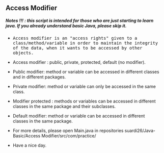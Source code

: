 ## Access Modifier
##### Notes !!! : this script is intended for those who are just starting to learn java. If you already understand basic Java, please skip it.

- <samp>Access modifier is an "access rights" given to a class/method/variable in order to maintain the integrity of the data, when it wants to be accessed by other objects.</samp>
        
- Access modifier : public, private, protected, default (no modifier).
        
- Public modifier: method or variable can be accessed in different classes and in different packages.

- Private modifier: method or variable can only be accessed in the same class.

- Modifier protected : methods or variables can be accessed in different classes in the same package and their subclasses.

- Default modifier: method or variable can be accessed in different classes in the same package.

- For more details, please open Main.java in repositories suardi26/Java-Basic/Access Modifier/src/com/practice/

- Have a nice day.

